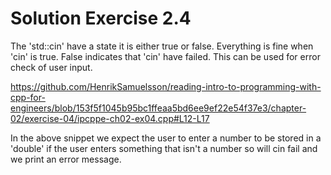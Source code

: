 # Solution Exercise 2.4

The 'std::cin' have a state it is either true or false. Everything is fine when 'cin' is true. False indicates that 'cin' have failed. This can be used for error check of user input.

<https://github.com/HenrikSamuelsson/reading-intro-to-programming-with-cpp-for-engineers/blob/153f5f1045b95bc1ffeaa5bd6ee9ef22e54f37e3/chapter-02/exercise-04/ipcppe-ch02-ex04.cpp#L12-L17>

In the above snippet we expect the user to enter a number to be stored in a 'double' if the user enters something that isn't a number so will cin fail and we print an error message.
